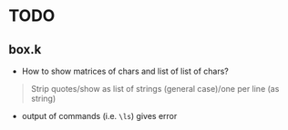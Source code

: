 # TODO
## box.k
- How to show matrices of chars and list of list of chars?
> Strip quotes/show as list of strings (general case)/one per line (as string)
- output of commands (i.e. ```\ls```) gives error